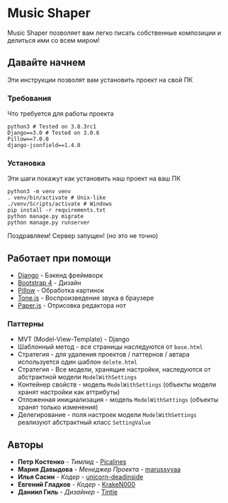 # Music Shaper

Music Shaper позволяет вам легко писать собственные композиции и делиться ими со всем миром!

## Давайте начнем

Эти инструкции позволят вам установить проект на свой ПК

### Требования

Что требуется для работы проекта

```
python3 # Tested on 3.8.3rc1
Django==3.0 # Tested on 3.0.6
Pillow==7.0.0
django-jsonfield==1.4.0
```

### Установка

Эти шаги покажут как установить наш проект на ваш ПК

```
python3 -m venv venv
. venv/bin/activate # Unix-like
./venv/Scripts/activate # Windows
pip install -r requirements.txt
python manage.py migrate
python manage.py runserver
```

Поздравляем! Сервер запущен! (но это не точно)


## Работает при помощи

* [Django](https://docs.djangoproject.com/en/3.0/) - Бэкенд фреймворк
* [Bootstrap 4](https://getbootstrap.com/docs/4.4/) - Дизайн
* [Pillow](https://pillow.readthedocs.io/en/stable/) - Обработка картинок
* [Tone.js](https://tonejs.github.io/) - Воспроизведение звука в браузере
* [Paper.js](http://paperjs.org/) - Отрисовка редактора нот

### Паттерны

* MVT (Model-View-Template) - Django
* Шаблонный метод - все страницы наследуются от `base.html`
* Стратегия - для удаления проектов / паттернов / автара используется один шаблон `delete.html`
* Стратегия - Все модели, хранящие настройки, наследуются от абстрактной модели `ModelWithSettings`
* Контейнер свойств - модель `ModelWithSettings` (объекты модели хранят настройки как аттрибуты)
* Отложенная инициализация - модель `ModelWithSettings` (объекты хранят только изменения)
* Делегирование - поля настроек модели `ModelWithSettings` реализуют абстрактный класс `SettingValue`

## Авторы

* **Петр Костенко** - *Тимлид* - [Picalines](https://github.com/Picalines)
* **Мария Давыдова** - *Менеджер Проекта* - [marussyyaa](https://gitlab.informatics.ru/marussyyaa)
* **Илья Сасин** - *Кодер* - [unicorn-deadinside](https://gitlab.informatics.ru/unicorn-deadinside)
* **Евгений Гладков** - *Кодер* - [KrakeN000](https://github.com/korsilyn)
* **Даниил Гиль** - *Дизайнер* - [Tintie](https://gitlab.informatics.ru/Tintie)
